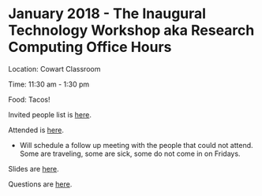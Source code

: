 # January 2018 - The Inaugural Technology Workshop aka Research Computing Office Hours

Location: Cowart Classroom

Time: 11:30 am - 1:30 pm

Food: Tacos!

Invited people list is [here](https://github.com/Pomona-ITS/hpc/blob/master/training/workshops/tech_workshop/january2018/invited.md).


Attended is [here](https://github.com/Pomona-ITS/hpc/blob/master/training/workshops/tech_workshop/january2018/attended.md).

* Will schedule a follow up meeting with the people that could not attend. Some are traveling, some are sick, some do not come in on Fridays.

Slides are [here]().

Questions are [here](https://github.com/Pomona-ITS/hpc/blob/master/training/workshops/tech_workshop/january2018/questions.md).
